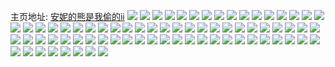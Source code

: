 主页地址: [安妮的熊是我偷的ii](https://weibo.com/u/2829671212) 
![](https://wx4.sinaimg.cn/mw2000/a8a95b2cly1h9pf3fjfurj20u014012k.jpg) 
![](https://wx4.sinaimg.cn/mw2000/a8a95b2cly1h9oep5av90j21o0280qv6.jpg) 
![](https://wx4.sinaimg.cn/mw2000/a8a95b2cly1h9oepavjyxj21o0280u0y.jpg) 
![](https://wx4.sinaimg.cn/mw2000/a8a95b2cly1h9oep7foj5j21o0280hdv.jpg) 
![](https://wx4.sinaimg.cn/mw2000/a8a95b2cly1h9oepd5ubuj21o0280b2b.jpg) 
![](https://wx4.sinaimg.cn/mw2000/a8a95b2cly1h9oep8xa8xj21o0280u0y.jpg) 
![](https://wx4.sinaimg.cn/mw2000/a8a95b2cly1h9oepf8p2oj21o0280b2b.jpg) 
![](https://wx4.sinaimg.cn/mw2000/a8a95b2cly1h9oephpcwbj21o02804qr.jpg) 
![](https://wx4.sinaimg.cn/mw2000/a8a95b2cly1h9oepjns9aj21o0280x6q.jpg) 
![](https://wx4.sinaimg.cn/mw2000/a8a95b2cly1h9oep39hiyj21o0280b2b.jpg) 
![](https://wx4.sinaimg.cn/mw2000/a8a95b2cly1h96pymu71ij20u0140guz.jpg) 
![](https://wx4.sinaimg.cn/mw2000/a8a95b2cly1h96pynfz9pj20u014047z.jpg) 
![](https://wx4.sinaimg.cn/mw2000/a8a95b2cly1h96pym4x1zj20u0140dp8.jpg) 
![](https://wx4.sinaimg.cn/mw2000/a8a95b2cly1h96pyo27roj20u0140wpb.jpg) 
![](https://wx4.sinaimg.cn/mw2000/a8a95b2cly1h96pyon7p8j20u01407cf.jpg) 
![](https://wx4.sinaimg.cn/mw2000/a8a95b2cly1h96pyp4coyj20u01hc7c5.jpg) 
![](https://wx4.sinaimg.cn/mw2000/a8a95b2cly1h95ebeebt3j22c03404qs.jpg) 
![](https://wx4.sinaimg.cn/mw2000/a8a95b2cly1h95eb3ganvj22c0340b2c.jpg) 
![](https://wx4.sinaimg.cn/mw2000/a8a95b2cly1h94k5e8ntmj22c0340u13.jpg) 
![](https://wx4.sinaimg.cn/mw2000/a8a95b2cly1h94k5t6e3pj22c0340u10.jpg) 
![](https://wx4.sinaimg.cn/mw2000/a8a95b2cly1h94k4ws13wj21o02807wi.jpg) 
![](https://wx4.sinaimg.cn/mw2000/a8a95b2cly1h94k60a43nj21o02807wi.jpg) 
![](https://wx4.sinaimg.cn/mw2000/a8a95b2cly1h94k67q418j21o0280e82.jpg) 
![](https://wx4.sinaimg.cn/mw2000/a8a95b2cly1h8gc0vddcej21o0280npe.jpg) 
![](https://wx4.sinaimg.cn/mw2000/a8a95b2cly1h8gc0xdxksj21o0280npe.jpg) 
![](https://wx4.sinaimg.cn/mw2000/a8a95b2cly1h873j230yij20u0180ajt.jpg) 
![](https://wx4.sinaimg.cn/mw2000/a8a95b2cly1h873j2oesgj20u01407dl.jpg) 
![](https://wx4.sinaimg.cn/mw2000/a8a95b2cly1h7v45l58woj20u0140n6g.jpg) 
![](https://wx4.sinaimg.cn/mw2000/a8a95b2cly1h7v45ltlxtj20u0140ti0.jpg) 
![](https://wx4.sinaimg.cn/mw2000/a8a95b2cly1h7v45mkfdjj20u0140n7g.jpg) 
![](https://wx4.sinaimg.cn/mw2000/a8a95b2cly1h7pnnnl5ruj20u0140qfb.jpg) 
![](https://wx4.sinaimg.cn/mw2000/a8a95b2cly1h7pnno6a2vj20u0140tkz.jpg) 
![](https://wx4.sinaimg.cn/mw2000/a8a95b2cly1h7pnnosiooj20u0140tlm.jpg) 
![](https://wx4.sinaimg.cn/mw2000/a8a95b2cly1h7pnnpey7tj20u0140tkz.jpg) 
![](https://wx4.sinaimg.cn/mw2000/a8a95b2cly1h7pnnmbhikj20u0140qef.jpg) 
![](https://wx4.sinaimg.cn/mw2000/a8a95b2cly1h7pnnq1x4kj20u0140wqp.jpg) 
![](https://wx4.sinaimg.cn/mw2000/a8a95b2cly1h7pnnqryalj20u0140gyj.jpg) 
![](https://wx4.sinaimg.cn/mw2000/a8a95b2cly1h7pnnretccj21400u0nak.jpg) 
![](https://wx4.sinaimg.cn/mw2000/a8a95b2cly1h7pnns6kbsj20u0140tkm.jpg) 
![](https://wx4.sinaimg.cn/mw2000/a8a95b2cly1h7ojqzzyd4j21400u049t.jpg) 
![](https://wx4.sinaimg.cn/mw2000/a8a95b2cly1h7ojqzdxqqj20u01bk4cr.jpg) 
![](https://wx4.sinaimg.cn/mw2000/a8a95b2cly1h7k2wu6camj216o1kwqq8.jpg) 
![](https://wx4.sinaimg.cn/mw2000/a8a95b2cly1h705x1gcvuj20u0140133.jpg) 
![](https://wx4.sinaimg.cn/mw2000/a8a95b2cly1h705x0lfj4j20u0140wol.jpg) 
![](https://wx4.sinaimg.cn/mw2000/a8a95b2cly1h3rv3woc2cj20u012tn4e.jpg) 
![](https://wx4.sinaimg.cn/mw2000/a8a95b2cly1h3oynv8au3j21g021tu0x.jpg) 
![](https://wx4.sinaimg.cn/mw2000/a8a95b2cly1h3oynvyy49j21dp22qu0x.jpg) 
![](https://wx4.sinaimg.cn/mw2000/a8a95b2cly1h3oynulv1oj21kq21tkjl.jpg) 
![](https://wx4.sinaimg.cn/mw2000/a8a95b2cly1h3nzqs44t9j21kw22du0x.jpg) 
![](https://wx4.sinaimg.cn/mw2000/a8a95b2cly1h3nzqt5cfjj21ky22cu0x.jpg) 
![](https://wx4.sinaimg.cn/mw2000/a8a95b2cly1h38qi1c1cqj21rf2iox6q.jpg) 
![](https://wx4.sinaimg.cn/mw2000/a8a95b2cly1h1z55f92zhj21h7280kjl.jpg) 
![](https://wx4.sinaimg.cn/mw2000/a8a95b2cly1h0qs3bq8z1j21o02801ky.jpg) 
![](https://wx4.sinaimg.cn/mw2000/a8a95b2cly1gyx2r95oanj20u0140qbf.jpg) 
![](https://wx4.sinaimg.cn/mw2000/0035v0Kgly1guixjltlbsj60u0140dm502.jpg) 
![](https://wx4.sinaimg.cn/mw2000/a8a95b2cly1gek5i7wwdzj20dc0hst8s.jpg) 
![](https://wx4.sinaimg.cn/mw2000/a8a95b2cly1gek5ia73z8j21ho1zknpd.jpg) 
![](https://wx4.sinaimg.cn/mw2000/a8a95b2cly1gek5iancw3j20dc0hsmx8.jpg) 
![](https://wx4.sinaimg.cn/mw2000/a8a95b2cly1gek5ibzcrwj21ho1zknpd.jpg) 
![](https://wx4.sinaimg.cn/mw2000/a8a95b2cly1gek5idramvj21ho1zknpd.jpg) 
![](https://wx4.sinaimg.cn/mw2000/a8a95b2cly1gek5if6587j21ho1zknpd.jpg) 
![](https://wx4.sinaimg.cn/mw2000/a8a95b2cly1gek5ifl81vj20dc0hsmx8.jpg) 
![](https://wx4.sinaimg.cn/mw2000/a8a95b2cly1gek5ih0rknj21ho1zkqv5.jpg) 
![](https://wx4.sinaimg.cn/mw2000/a8a95b2cly1gek5i7l05fj20dc0hsmx8.jpg) 
![](https://wx4.sinaimg.cn/mw2000/a8a95b2cly1gej252f85kj21ho1zkqv5.jpg) 
![](https://wx4.sinaimg.cn/mw2000/a8a95b2cly1gej25315vbj20dc0hst8s.jpg) 
![](https://wx4.sinaimg.cn/mw2000/a8a95b2cly1gej253av43j20dc0hsmx8.jpg) 
![](https://wx4.sinaimg.cn/mw2000/a8a95b2cly1gej253o7ibj20dc0hsmx8.jpg) 
![](https://wx4.sinaimg.cn/mw2000/a8a95b2cly1gej2506xdhj21ho1zkqv5.jpg) 
![](https://wx4.sinaimg.cn/mw2000/a8a95b2cly1gej253zcw3j20dc0hsmx8.jpg) 
![](https://wx4.sinaimg.cn/mw2000/a8a95b2cly1gej2549zb7j20dc0hsmx8.jpg) 
![](https://wx4.sinaimg.cn/mw2000/a8a95b2cly1gej254hywzj20dc0hsmx8.jpg) 
![](https://wx4.sinaimg.cn/mw2000/a8a95b2cly1gej2562nckj21ho1zku0x.jpg) 
![](https://wx4.sinaimg.cn/mw2000/a8a95b2cly1fq4c5zzcrxj20qo0qowhp.jpg) 
